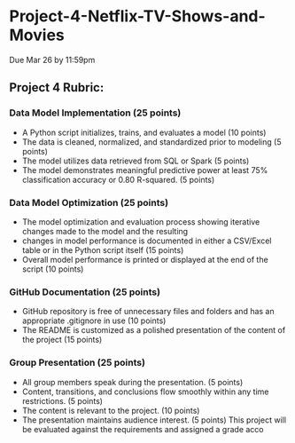 # Project-4-Netflix-TV-Shows-and-Movies
Due Mar 26 by 11:59pm
## Project 4 Rubric:
### Data Model Implementation (25 points)
* A Python script initializes, trains, and evaluates a model (10 points)
* The data is cleaned, normalized, and standardized prior to modeling (5 points)
* The model utilizes data retrieved from SQL or Spark (5 points)
* The model demonstrates meaningful predictive power at least 75% classification accuracy or 0.80 R-squared. (5
points)
### Data Model Optimization (25 points)
* The model optimization and evaluation process showing iterative changes made to the model and the resulting
* changes in model performance is documented in either a CSV/Excel table or in the Python script itself (15 points)
* Overall model performance is printed or displayed at the end of the script (10 points)
### GitHub Documentation (25 points)
* GitHub repository is free of unnecessary files and folders and has an appropriate .gitignore in use (10 points)
* The README is customized as a polished presentation of the content of the project (15 points)
### Group Presentation (25 points)
* All group members speak during the presentation. (5 points)
* Content, transitions, and conclusions flow smoothly within any time restrictions. (5 points)
* The content is relevant to the project. (10 points)
* The presentation maintains audience interest. (5 points)
This project will be evaluated against the requirements and assigned a grade acco
